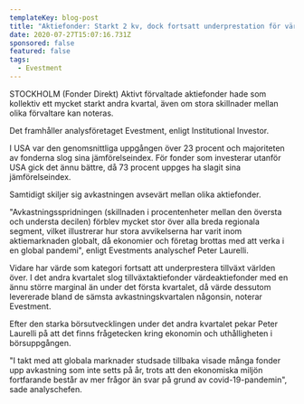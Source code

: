 ```yaml
---
templateKey: blog-post
title: "Aktiefonder: Starkt 2 kv, dock fortsatt underprestation för värde - Evestment"
date: 2020-07-27T15:07:16.731Z
sponsored: false
featured: false
tags:
  - Evestment
---
```

STOCKHOLM (Fonder Direkt) Aktivt förvaltade aktiefonder hade som kollektiv ett mycket starkt andra kvartal, även om stora skillnader mellan olika förvaltare kan noteras.

Det framhåller analysföretaget Evestment, enligt Institutional Investor.

I USA var den genomsnittliga uppgången över 23 procent och majoriteten av fonderna slog sina jämförelseindex. För fonder som investerar utanför USA gick det ännu bättre, då 73 procent uppges ha slagit sina jämförelseindex.

Samtidigt skiljer sig avkastningen avsevärt mellan olika aktiefonder.

"Avkastningsspridningen (skillnaden i procentenheter mellan den översta och understa decilen) förblev mycket stor över alla breda regionala segment, vilket illustrerar hur stora avvikelserna har varit inom aktiemarknaden globalt, då ekonomier och företag brottas med att verka i en global pandemi", enligt Evestments analyschef Peter Laurelli.

Vidare har värde som kategori fortsatt att underprestera tillväxt världen över. I det andra kvartalet slog tillväxtaktiefonder värdeaktiefonder med en ännu större marginal än under det första kvartalet, då värde dessutom levererade bland de sämsta avkastningskvartalen någonsin, noterar Evestment.

Efter den starka börsutvecklingen under det andra kvartalet pekar Peter Laurelli på att det finns frågetecken kring ekonomin och uthålligheten i börsuppgången.

"I takt med att globala marknader studsade tillbaka visade många fonder upp avkastning som inte setts på år, trots att den ekonomiska miljön fortfarande består av mer frågor än svar på grund av covid-19-pandemin", sade analyschefen.